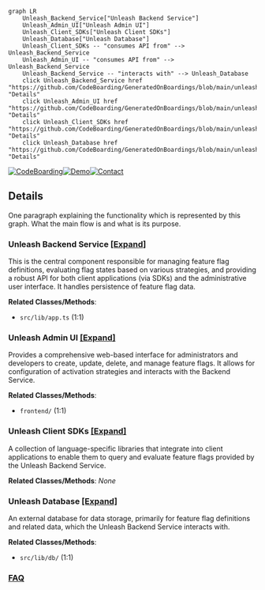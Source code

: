 ```mermaid
graph LR
    Unleash_Backend_Service["Unleash Backend Service"]
    Unleash_Admin_UI["Unleash Admin UI"]
    Unleash_Client_SDKs["Unleash Client SDKs"]
    Unleash_Database["Unleash Database"]
    Unleash_Client_SDKs -- "consumes API from" --> Unleash_Backend_Service
    Unleash_Admin_UI -- "consumes API from" --> Unleash_Backend_Service
    Unleash_Backend_Service -- "interacts with" --> Unleash_Database
    click Unleash_Backend_Service href "https://github.com/CodeBoarding/GeneratedOnBoardings/blob/main/unleash/Unleash_Backend_Service.md" "Details"
    click Unleash_Admin_UI href "https://github.com/CodeBoarding/GeneratedOnBoardings/blob/main/unleash/Unleash_Admin_UI.md" "Details"
    click Unleash_Client_SDKs href "https://github.com/CodeBoarding/GeneratedOnBoardings/blob/main/unleash/Unleash_Client_SDKs.md" "Details"
    click Unleash_Database href "https://github.com/CodeBoarding/GeneratedOnBoardings/blob/main/unleash/Unleash_Database.md" "Details"
```

[![CodeBoarding](https://img.shields.io/badge/Generated%20by-CodeBoarding-9cf?style=flat-square)](https://github.com/CodeBoarding/GeneratedOnBoardings)[![Demo](https://img.shields.io/badge/Try%20our-Demo-blue?style=flat-square)](https://www.codeboarding.org/demo)[![Contact](https://img.shields.io/badge/Contact%20us%20-%20contact@codeboarding.org-lightgrey?style=flat-square)](mailto:contact@codeboarding.org)

## Details

One paragraph explaining the functionality which is represented by this graph. What the main flow is and what is its purpose.

### Unleash Backend Service [[Expand]](./Unleash_Backend_Service.md)
This is the central component responsible for managing feature flag definitions, evaluating flag states based on various strategies, and providing a robust API for both client applications (via SDKs) and the administrative user interface. It handles persistence of feature flag data.


**Related Classes/Methods**:

- `src/lib/app.ts` (1:1)


### Unleash Admin UI [[Expand]](./Unleash_Admin_UI.md)
Provides a comprehensive web-based interface for administrators and developers to create, update, delete, and manage feature flags. It allows for configuration of activation strategies and interacts with the Backend Service.


**Related Classes/Methods**:

- `frontend/` (1:1)


### Unleash Client SDKs [[Expand]](./Unleash_Client_SDKs.md)
A collection of language-specific libraries that integrate into client applications to enable them to query and evaluate feature flags provided by the Unleash Backend Service.


**Related Classes/Methods**: _None_

### Unleash Database [[Expand]](./Unleash_Database.md)
An external database for data storage, primarily for feature flag definitions and related data, which the Unleash Backend Service interacts with.


**Related Classes/Methods**:

- `src/lib/db/` (1:1)




### [FAQ](https://github.com/CodeBoarding/GeneratedOnBoardings/tree/main?tab=readme-ov-file#faq)